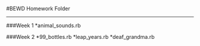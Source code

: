 #BEWD Homework Folder

---

###Week 1
*animal_sounds.rb

###Week 2
*99_bottles.rb
*leap_years.rb
*deaf_grandma.rb 